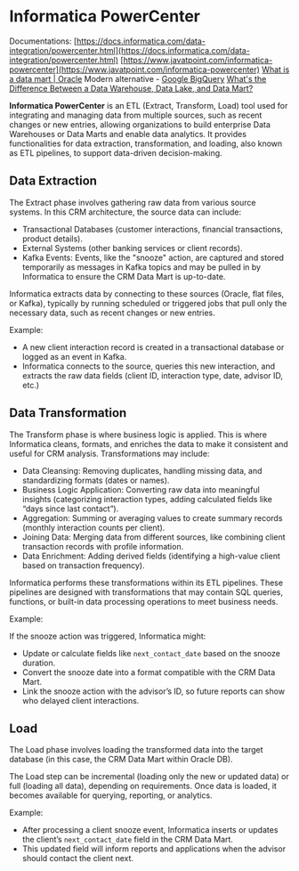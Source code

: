 # Informatica PowerCenter

Documentations:
[https://docs.informatica.com/data-integration/powercenter.html](https://docs.informatica.com/data-integration/powercenter.html)
[https://www.javatpoint.com/informatica-powercenter](https://www.javatpoint.com/informatica-powercenter)
[What is a data mart | Oracle](https://www.oracle.com/autonomous-database/what-is-data-mart/)
Modern alternative - [Google BigQuery](https://cloud.google.com/bigquery/)
[What's the Difference Between a Data Warehouse, Data Lake, and Data Mart?](https://aws.amazon.com/compare/the-difference-between-a-data-warehouse-data-lake-and-data-mart/)

**Informatica PowerCenter** is an ETL (Extract, Transform, Load) tool used for integrating and managing data from multiple sources, such as recent changes or new entries, allowing organizations to build enterprise Data Warehouses or Data Marts and enable data analytics.
It provides functionalities for data extraction, transformation, and loading, also known as ETL pipelines, to support data-driven decision-making.

## Data Extraction

The Extract phase involves gathering raw data from various source systems. In this CRM architecture, the source data can include:

- Transactional Databases (customer interactions, financial transactions, product details).
- External Systems (other banking services or client records).
- Kafka Events: Events, like the "snooze" action, are captured and stored temporarily as messages in Kafka topics and may be pulled in by Informatica to ensure the CRM Data Mart is up-to-date.

Informatica extracts data by connecting to these sources (Oracle, flat files, or Kafka), typically by running scheduled or triggered jobs that pull only the necessary data, such as recent changes or new entries.

Example:

- A new client interaction record is created in a transactional database or logged as an event in Kafka.
- Informatica connects to the source, queries this new interaction, and extracts the raw data fields (client ID, interaction type, date, advisor ID, etc.)

## Data Transformation

The Transform phase is where business logic is applied. This is where Informatica cleans, formats, and enriches the data to make it consistent and useful for CRM analysis. Transformations may include:

- Data Cleansing: Removing duplicates, handling missing data, and standardizing formats (dates or names).
- Business Logic Application: Converting raw data into meaningful insights (categorizing interaction types, adding calculated fields like “days since last contact”).
- Aggregation: Summing or averaging values to create summary records (monthly interaction counts per client).
- Joining Data: Merging data from different sources, like combining client transaction records with profile information.
- Data Enrichment: Adding derived fields (identifying a high-value client based on transaction frequency).

Informatica performs these transformations within its ETL pipelines. These pipelines are designed with transformations that may contain SQL queries, functions, or built-in data processing operations to meet business needs.

Example:

If the snooze action was triggered, Informatica might:

- Update or calculate fields like `next_contact_date` based on the snooze duration.
- Convert the snooze date into a format compatible with the CRM Data Mart.
- Link the snooze action with the advisor’s ID, so future reports can show who delayed client interactions.

## Load

The Load phase involves loading the transformed data into the target database (in this case, the CRM Data Mart within Oracle DB).

The Load step can be incremental (loading only the new or updated data) or full (loading all data), depending on requirements. Once data is loaded, it becomes available for querying, reporting, or analytics.

Example:

- After processing a client snooze event, Informatica inserts or updates the client’s `next_contact_date` field in the CRM Data Mart.
- This updated field will inform reports and applications when the advisor should contact the client next.
